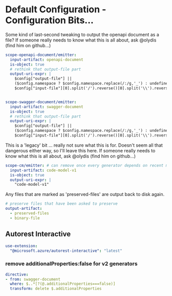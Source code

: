 
# Default Configuration - Configuration Bits...

Some kind of last-second tweaking to output the openapi document as a file?
If someone really needs to know what this is all about, ask @olydis (find him on github...)


``` yaml
scope-openapi-document/emitter:
  input-artifact: openapi-document
  is-object: true
  # rethink that output-file part
  output-uri-expr: |
    $config["output-file"] ||
    ($config.namespace ? $config.namespace.replace(/:/g,'_') : undefined) ||
    $config["input-file"][0].split('/').reverse()[0].split('\\').reverse()[0].replace(/\.json$/, "")


scope-swagger-document/emitter:
  input-artifact: swagger-document
  is-object: true
  # rethink that output-file part
  output-uri-expr: |
    $config["output-file"] || 
    ($config.namespace ? $config.namespace.replace(/:/g,'_') : undefined) || 
    $config["input-file"][0].split('/').reverse()[0].split('\\').reverse()[0].replace(/\.json$/, "")    

```

This is a 'legacy' bit ... really not sure what this is for.
Doesn't seem all that dangerous either way, so I'll leave this here.
If someone really needs to know what this is all about, ask @olydis (find him on github...)

``` yaml
scope-cm/emitter: # can remove once every generator depends on recent modeler
  input-artifact: code-model-v1
  is-object: true
  output-uri-expr: |
    "code-model-v1"
```

Any files that are marked as 'preserved-files' are output back to disk again.

``` yaml
# preserve files that have been asked to preserve
output-artifact:
  - preserved-files
  - binary-file
```


## Autorest Interactive
``` yaml $(interactive) 
use-extension:
  "@microsoft.azure/autorest-interactive": "latest"
```

### remove additionalProperties:false for v2 generators
``` yaml
directive:
- from: swagger-document
  where: $..*[?(@.additionalProperties===false)]
  transform: delete $.additionalProperties

```